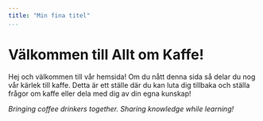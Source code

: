 ```yaml
---
title: "Min fina titel"
...
```

Välkommen till Allt om Kaffe!
=========================

Hej och välkommen till vår hemsida! Om du nått denna sida så delar du nog vår
kärlek till kaffe. Detta är ett ställe där du kan luta dig tillbaka och ställa frågor
om kaffe eller dela med dig av din egna kunskap!


*Bringing coffee drinkers together. Sharing knowledge while learning!*
